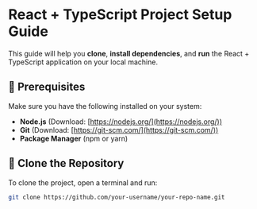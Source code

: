 # React + TypeScript Project Setup Guide

This guide will help you **clone**, **install dependencies**, and **run** the React + TypeScript application on your local machine.

## 📌 Prerequisites

Make sure you have the following installed on your system:

- **Node.js** (Download: [https://nodejs.org/](https://nodejs.org/))
- **Git** (Download: [https://git-scm.com/](https://git-scm.com/))
- **Package Manager** (npm or yarn)

## 🚀 Clone the Repository

To clone the project, open a terminal and run:

```sh
git clone https://github.com/your-username/your-repo-name.git
```
